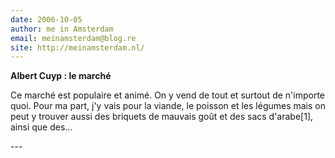 ```yaml
---
date: 2006-10-05
author: me in Amsterdam
email: meinamsterdam@blog.re
site: http://meinamsterdam.nl/
---
```


<!-- TB -->
<p><strong>Albert Cuyp : le marché</strong></p>
<p>Ce marché est populaire et animé. On y vend de tout et surtout de n'importe quoi. Pour ma part, j'y vais pour la viande, le poisson et les légumes mais on peut y trouver aussi des briquets de mauvais goût et des sacs d'arabe[1], ainsi que des...</p>
---